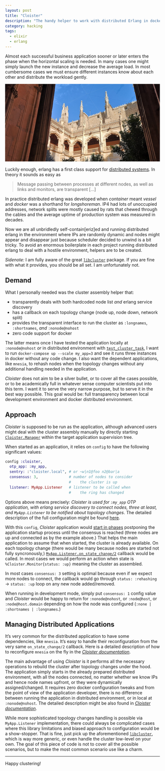 ```yaml
---
layout: post
title: "Cloister"
description: "The handy helper to work with distributed Erlang in dockerized environment"
category: hacking
tags:
  - elixir
  - erlang
---
```


Almost each successful business application sooner or later enters the phase when the horizontal scaling is needed. In many cases one might simply launch the new instance and decrease the average load. In most cumbersome cases we must ensure different instances know about each other and distribute the workload gently.

![Cloister](/img/cloister.jpg)

Luckily enough, erlang has a first class support for [distributed systems](http://erlang.org/doc/reference_manual/distributed.html). In theory it sounds as easy as

> Message passing between processes at different nodes, as well as links and monitors, are transparent […]

In practice distributed erlang was developed when _container_ meant _vessel_ and _docker_ was a shorthand for _longshoreman_. IP4 had lots of unoccupied addresses, network splits were mostly caused by rats that chewed through the cables and the average uptime of production system was measured in decades.

Now we are all unbridledly self-contain[eriz]ed and running distributed erlang in the environment where IPs are randomly dynamic and nodes might appear and disappear just because scheduler decided to unwind is a bit tricky. To avoid an enormous boilerplate in each project running distributed erlang to deal with a hostile environment, helpers are to be created.

_Sidenote:_ I am fully aware of the great [`libcluster`](https://github.com/bitwalker/libcluster) package. If you are fine with what it provides, you should be all set. I am unfortunately not.

## Demand

What I personally needed was the cluster assembly helper that:

- transparently deals with both hardcoded node list _and_ erlang service discovery
- has a callback on each topology change (node up, node down, network split)
- provides the transparent interface to run the cluster as `:longnames`, `:shortnames`, _and_ `:nonode@nohost`
- zero code support for docker

The latter means once I have tested the application locally at `:nonode@nohost` _or_ in distributed environment with [`test_cluster_task`](https://github.com/am-kantox/test_cluster_task), I want to run `docker-compose up --scale my_app=3` and see it runs three instances in docker without any code change. I also want the dependent applications, like `mnesia`, to rehash nodes when the topology changes without any additional handling needed in the application.

_Cloister_ does not aim to be a silver bullet, or to cover all the cases possible, or to be academically full in whatever sense computer scientists put into this term. I want it to serve the very narrow purpose, but to serve it in the best way possible. This goal would be: full transparency between local development environment and docker distributed environment.

## Approach

_Cloister_ is supposed to be run as the application, although advanced users might deal with the cluster assembly manually by directly starting [`Cloister.Manager`](https://hexdocs.pm/cloister/Cloister.Manager.html) within the target application supervision tree.

When started as an application, it relies on `config` to have the following significant values:

```elixir
config :cloister,
  otp_app: :my_app,
  sentry: :"cloister.local", # or ~w|n1@foo n2@bar|a
  consensus: 3,              # number of nodes to consider
                             #    the cluster is up
  listener: MyApp.Listener   # listener to be called when
                             #    the ring has changed
```

Options above means precisely: _Cloister is used for `:my_app` OTP application, with erlang service discovery to connect nodes, three at least, and `MyApp.Listener` to be notified about topology changes_. The detailed description of the full configuration might be found [here](https://hexdocs.pm/cloister/configuration.html).

With this `config`, _Cloister_ application would [start in phases](https://hexdocs.pm/elixir/Application.html?#c:start_phase/3) postponing the application startup process until the consensus is reached (three nodes are up and connected as by the example above.) That helps the main application to assume that when started, the cluster is already available. On each topology change (there would be many because nodes are started not fully syncronously,) [`MyApp.Listener.on_state_change/2`](https://hexdocs.pm/cloister/Cloister.Listener.html#c:on_state_change/2) callback would be called. In most cases we would perform an action when state is `%Cloister.Monitor{status: :up}` meaning the cluster as assembled.

In most cases `consensus: 3` setting is optimal because even if we expect more nodes to connect, the callback would go through `status: :rehashing` → `status: :up` loop on any new node added/removed.

When running in development mode, simply put `consensus: 1` config value and _Cloister_ would be happy to return for `:nonode@nohost`, or `:node@host`, or `:node@host.domain` depending on how the node was configured (`:none | :shortnames | :longnames`.)

## Managing Distributed Applications

It’s very common for the distributed application to have some dependencies, like `mnesia`. It’s easy to handle their reconfiguration from the very same `on_state_change/2` callback. Here is a detailed description of how to reconfigure `mnesia` on the fly in the [_Cloister documentation_](https://hexdocs.pm/cloister/zero-cost-distribution.html#topology-change-listener).

The main advantage of using _Cloister_ is it performs all the necessary operations to rebuild the cluster after topology changes under the hood. The application simply starts in the already prepared distributed environment, with all the nodes connected, no matter whether we know IPs and hence node names upfront, or they were dynamically assigned/changed. It requires zero docker configuration tweaks and from the point of view of the application developer, there is no difference between running the application in distributed environment, or in local at `:nonode@nohost`. The detailed description might be also found in [_Cloister documentation_](https://hexdocs.pm/cloister/docker-friendly.html#releases-for-docker-environment).

While more sophisticated topology changes handling is possible via `MyApp.Listener` implementation, there could always be complicated cases where this library limitations and biased approach to configuration would be a show-stopper. That is fine, just pick up the aforementioned [`libcluster`](https://github.com/bitwalker/libcluster), which is way more generic, or even handle the cluster low-level on your own. The goal of this piece of code is not to cover all the possible scenarios, but to make the most common scenario use like a charm.

---

Happy clustering!